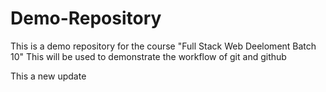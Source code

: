 # Demo-Repository
This is a demo repository for the course "Full Stack Web Deeloment Batch 10" 
This will be used to demonstrate the workflow of git and github

This a new update
